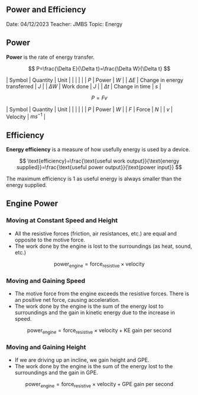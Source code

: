 ## Power and Efficiency

Date: 04/12/2023
Teacher: JMBS
Topic: Energy

## Power

**Power** is the rate of energy transfer.

$$
P=\frac{\Delta E}{\Delta t}=\frac{\Delta W}{\Delta t}
$$

| Symbol | Quantity | Unit |
| |  | |
| $P$ | Power | $W$ |
| $\Delta E$ | Change in energy transferred | $J$ |
| $\Delta W$ | Work done | $J$ |
| $\Delta t$ | Change in time | $s$ |

$$
P=Fv
$$

| Symbol | Quantity | Unit |
| |  | |
| $P$ | Power | $W$ |
| $F$ | Force | $N$ |
| $v$ | Velocity | $ms^{-1}$ |

## Efficiency

**Energy efficiency** is a measure of how usefully energy is used by a device.

$$
\text{efficiency}=\frac{\text{useful work output}}{\text{energy supplied}}=\frac{\text{useful power output}}{\text{power input}}
$$

The maximum efficiency is 1 as useful energy is always smaller than the energy supplied.

## Engine Power

### Moving at Constant Speed and Height

* All the resistive forces (friction, air resistances, etc.) are equal and opposite to the motive force.
* The work done by the engine is lost to the surroundings (as heat, sound, etc.)

$$
\text{power}_\text{engine}=\text{force}_\text{resistive}\times \text{velocity}
$$

### Moving and Gaining Speed

* The motive force from the engine exceeds the resistive forces. There is an positive net force, causing acceleration.
* The work done by the engine is the sum of the energy lost to surroundings and the gain in kinetic energy due to the increase in speed.

$$
\text{power}_\text{engine}=\text{force}_\text{resistive}\times\text{velocity}+\text{KE gain per second}
$$

### Moving and Gaining Height

* If we are driving up an incline, we gain height and GPE.
* The work done by the engine is the sum of the energy lost to the surroundings and the gain in GPE.

$$
\text{power}_\text{engine}=\text{force}_\text{resistive}\times\text{velocity}+\text{GPE gain per second}
$$